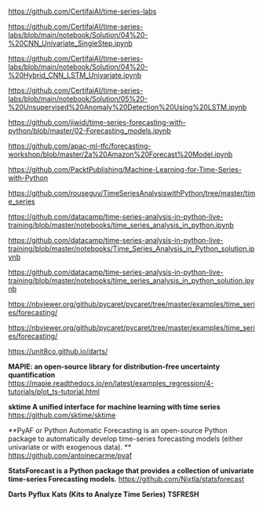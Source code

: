 
https://github.com/CertifaiAI/time-series-labs

https://github.com/CertifaiAI/time-series-labs/blob/main/notebook/Solution/04%20-%20CNN_Univariate_SingleStep.ipynb

https://github.com/CertifaiAI/time-series-labs/blob/main/notebook/Solution/04%20-%20Hybrid_CNN_LSTM_Univariate.ipynb

https://github.com/CertifaiAI/time-series-labs/blob/main/notebook/Solution/05%20-%20Unsupervised%20Anomaly%20Detection%20Using%20LSTM.ipynb

https://github.com/jiwidi/time-series-forecasting-with-python/blob/master/02-Forecasting_models.ipynb

https://github.com/apac-ml-tfc/forecasting-workshop/blob/master/2a%20Amazon%20Forecast%20Model.ipynb

https://github.com/PacktPublishing/Machine-Learning-for-Time-Series-with-Python

https://github.com/rouseguy/TimeSeriesAnalysiswithPython/tree/master/time_series

https://github.com/datacamp/time-series-analysis-in-python-live-training/blob/master/notebooks/time_series_analysis_in_python.ipynb

https://github.com/datacamp/time-series-analysis-in-python-live-training/blob/master/notebooks/Time_Series_Analysis_in_Python_solution.ipynb

https://github.com/datacamp/time-series-analysis-in-python-live-training/blob/master/notebooks/time_series_analysis_in_python_solution.ipynb

https://nbviewer.org/github/pycaret/pycaret/tree/master/examples/time_series/forecasting/

https://nbviewer.org/github/pycaret/pycaret/tree/master/examples/time_series/forecasting/

https://unit8co.github.io/darts/

**MAPIE: an open-source library for distribution-free uncertainty quantification**
https://mapie.readthedocs.io/en/latest/examples_regression/4-tutorials/plot_ts-tutorial.html

**sktime A unified interface for machine learning with time series**
https://github.com/sktime/sktime


**PyAF or Python Automatic Forecasting is an open-source Python package to automatically develop time-series forecasting models (either univariate or with exogenous data). **
https://github.com/antoinecarme/pyaf

**StatsForecast is a Python package that provides a collection of univariate time-series Forecasting models.**
https://github.com/Nixtla/statsforecast

**Darts**
**Pyflux**
**Kats (Kits to Analyze Time Series)**
**TSFRESH**

